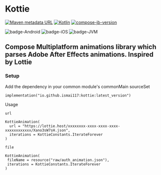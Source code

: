 # Kottie
[![Maven metadata URL](https://img.shields.io/maven-metadata/v?color=blue&metadataUrl=https://s01.oss.sonatype.org/service/local/repo_groups/public/content/io/github/ismai117/kottie/maven-metadata.xml&style=for-the-badge)](https://repo.maven.apache.org/maven2/io/github/ismai117/kottie/)
[![Kotlin](https://img.shields.io/badge/Kotlin-1.9.21-blue.svg?style=flat&logo=kotlin)](https://kotlinlang.org)
[![compose-jb-version](https://img.shields.io/badge/compose--jb-1.5.11-red)](https://github.com/JetBrains/compose-jb)

![badge-Android](https://img.shields.io/badge/Platform-Android-brightgreen)
![badge-iOS](https://img.shields.io/badge/Platform-iOS-lightgray)
![badge-JVM](https://img.shields.io/badge/Platform-JVM-orange)

## Compose Multiplatform animations library which parses Adobe After Effects animations. Inspired by Lottie

### Setup


Add the dependency in your common module's commonMain sourceSet

```
implementation("io.github.ismai117:kottie:latest_version")
```

Usage 

```
url

KottieAnimation(
  url = "https://lottie.host/xxxxxxxx-xxxx-xxxx-xxxx-xxxxxxxxxxxx/Xano3sW7sH.json",
  iterations = KottieConstants.IterateForever
)

file

KottieAnimation(
 fileName = resource("raw/auth_animation.json"),
 iterations = KottieConstants.IterateForever
)
```




